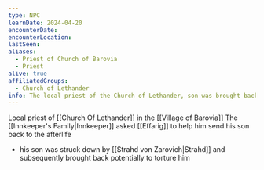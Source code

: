 ```yaml
---
type: NPC
learnDate: 2024-04-20 
encounterDate: 
encounterLocation: 
lastSeen: 
aliases: 
  - Priest of Church of Barovia
  - Priest
alive: true
affiliatedGroups: 
  - Church of Lethander
info: The local priest of the Church of Lethander, son was brought back to life and he wants to send him back
---
```

Local priest of [[Church Of Lethander]] in the [[Village of Barovia]]
The [[Innkeeper's Family|Innkeeper]] asked [[Effarig]] to help him send his son back to the afterlife
- his son was struck down by [[Strahd von Zarovich|Strahd]] and subsequently brought back potentially to torture him